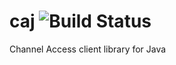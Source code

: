 # caj ![Build Status](https://travis-ci.org/epics-base/caj.svg?branch=master)

Channel Access client library for Java
